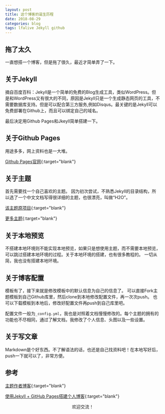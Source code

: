 ```yaml
---
layout: post
title: 这个博客的诞生历程
date: 2018-08-29
categories: blog
tags: lfalive Jekyll github
---
```


## 拖了太久
一直想搭一个博客，但是拖了很久，最近才简单弄了一下。 

## 关于Jekyll
摘自百度百科：Jekyll是一个简单的免费的Blog生成工具，类似WordPress。但是和WordPress又有很大的不同，原因是Jekyll只是一个生成静态网页的工具，不需要数据库支持。但是可以配合第三方服务,例如Disqus。最关键的是Jekyll可以免费部署在Github上，而且可以绑定自己的域名。

最后决定用Github Pages和Jkeyll简单搭建一下。  

## 关于Github Pages
用途多多，网上资料也是一大堆。

[Github Pages官网](https://pages.github.com){:target="blank"}

## 关于主题
首先需要找一个自己喜欢的主题。 因为初次尝试，不熟悉Jekyll的目录结构，所以选了一个中文文档写得很详细的主题，也很漂亮，叫做“H2O”。 

[该主题原项目](https://github.com/kaeyleo/jekyll-theme-H2O){:target="blank"}

[更多主题](http://jekyllthemes.org/){:target="blank"}

## 关于本地预览
不搭建本地环境则不能实现本地预览，如果只是想使用主题，而不需要本地预览，可以跳过搭建本地环境的过程。关于本地环境的搭建，也有很多教程的。 一切从简，我也没有搭建本地环境。

## 关于博客配置
模板有了，接下来就是修改模板中的默认信息为自己的信息了。 可以直接Fork主题模板到自己Github库里，然后clone到本地修改配置文件，再一次次push。 也可以下载模板到本地后，修改好配置文件再push到自己库里吧。

配置文件一般为`_config.yml`，我也是对照着文档慢慢修改的。每个主题的拥有的功能也不尽相同，通过了解文档，我修改了个人信息、头图以及一些设置。

## 关于写文章
Markdown是个好东西。不了解语法的话，也还是自己找资料吧！在本地写好后，push一下就可以了，非常方便。  

## 参考
[主题作者博客](http://liaokeyu.com/){:target="blank"}

[使用Jekyll + GitHub Pages搭建个人博客](https://blog.csdn.net/qq_27888241/article/details/77104922){:target="blank"}

<p style="text-align: center;">欢迎交流！</p>